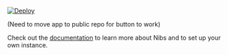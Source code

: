 [![Deploy](https://www.herokucdn.com/deploy/button.png)](https://heroku.com/deploy)

(Need to move app to public repo for button to work)


Check out the [documentation](http://heroku.github.io/nibs) to learn more about Nibs and to set up your own instance. 
